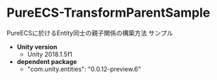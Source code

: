 # PureECS-TransformParentSample
PureECSに於けるEntity同士の親子関係の構築方法 サンプル


- **Unity version**
  - Unity 2018.1.5f1
- **dependent package**
  - "com.unity.entities": "0.0.12-preview.6"
